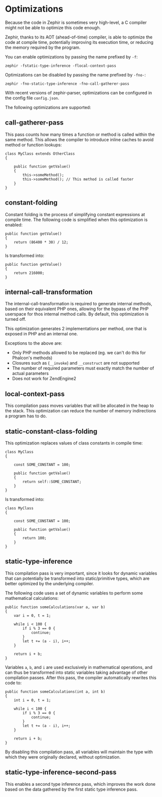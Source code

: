 # Optimizations
Because the code in Zephir is sometimes very high-level, a C compiler might not be able to optimize this code enough.

Zephir, thanks to its AOT (ahead-of-time) compiler, is able to optimize the code at compile time, potentially improving its execution time, or reducing the memory required by the program.

You can enable optimizations by passing the name prefixed by `-f`:

    zephir -fstatic-type-inference -flocal-context-pass

Optimizations can be disabled by passing the name prefixed by `-fno-`:

    zephir -fno-static-type-inference -fno-call-gatherer-pass

With recent versions of zephir-parser, optimizations can be configured in the config file `config.json`.

The following optimizations are supported:

<a name='call-gatherer-pass'></a>
## call-gatherer-pass
This pass counts how many times a function or method is called within the same method. This allows the compiler to introduce inline caches to avoid method or function lookups:

    class MyClass extends OtherClass
    {
    
        public function getValue()
        {
            this->someMethod();
            this->someMethod(); // This method is called faster
        }
    }

<a name='constant-folding'></a>
## constant-folding
Constant folding is the process of simplifying constant expressions at compile time. The following code is simplified when this optimization is enabled:

    public function getValue()
    {
        return (86400 * 30) / 12;
    }

Is transformed into:

    public function getValue()
    {
        return 216000;
    }

<a name='internal-call-transformation'></a>
## internal-call-transformation
The internal-call-transformation is required to generate internal methods, based on their equivalent PHP ones, allowing for the bypass of the PHP userspace for thos internal method calls. By default, this optimization is turned off.

This optimization generates 2 implementations per method, one that is exposed in PHP and an internal one.

Exceptions to the above are:

- Only PHP methods allowed to be replaced (eg. we can't do this for Phalcon's methods)
- Closures such as (`__invoke`) and `__construct` are not supported
- The number of required parameters must exactly match the number of actual parameters
- Does not work for ZendEngine2

<a name='local-context-pass'></a>
## local-context-pass
This compilation pass moves variables that will be allocated in the heap to the stack. This optimization can reduce the number of memory indirections a program has to do.

<a name='static-constant-class-folding'></a>
## static-constant-class-folding
This optimization replaces values of class constants in compile time:

    class MyClass
    {
    
        const SOME_CONSTANT = 100;
    
        public function getValue()
        {
            return self::SOME_CONSTANT;
        }
    }

Is transformed into:

    class MyClass
    {
    
        const SOME_CONSTANT = 100;
    
        public function getValue()
        {
            return 100;
        }
    }

<a name='static-type-inference'></a>
## static-type-inference
This compilation pass is very important, since it looks for dynamic variables that can potentially be transformed into static/primitive types, which are better optimized by the underlying compiler.

The following code uses a set of dynamic variables to perform some mathematical calculations:

    public function someCalculations(var a, var b)
    {
        var i = 0, t = 1;
    
        while i < 100 {
            if i % 3 == 0 {
                continue;
            }
            let t += (a - i), i++;
        }
    
        return i + b;
    }

Variables `a`, `b`, and `i` are used exclusively in mathematical operations, and can thus be transformed into static variables taking advantage of other compilation passes. After this pass, the compiler automatically rewrites this code to:

    public function someCalculations(int a, int b)
    {
        int i = 0, t = 1;
    
        while i < 100 {
            if i % 3 == 0 {
                continue;
            }
            let t += (a - i), i++;
        }
    
        return i + b;
    }

By disabling this compilation pass, all variables will maintain the type with which they were originally declared, without optimization.

<a name='static-type-inference-second-pass'></a>
## static-type-inference-second-pass
This enables a second type inference pass, which improves the work done based on the data gathered by the first static type inference pass.
